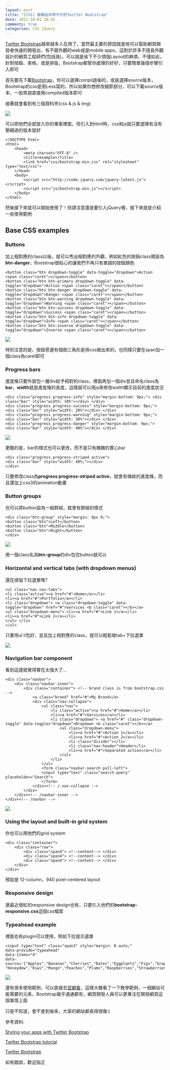 ```yaml
---
layout: post
title: "[CSS] 做網站非學不可的Twitter Bootstrap"
date: 2012-10-01 18:41
comments: true
categories: CSS jQuery
---
```


<a href="http://twitter.github.com/bootstrap/" target="_blank">Twitter Bootstrap</a>越來越多人在用了，當然最主要的原因就是他可以幫助網頁開發者快速的開發出，有不錯外觀的web或是mobile apps，這對於許多不擅長外觀設計的網頁工程師們(包括我)，可以說是省下不少煩惱Layout的麻煩，不僅如此，針對按鈕、表格、或是排版，Bootstrap都幫你處理的好好，只要簡單幾個步驟引入即可

<!--more-->

首先要先下載<a href="http://twitter.github.com/bootstrap/getting-started.html" target="_blank">Bootstrap</a>，你可以選擇compil過後的，或是選擇source版本，Bootstrap的css是用Less寫的，所以如果你想修改細節部分，可以下載source版本，一般來說直接用compiled版本即可

接著就會看到有三個資料夾(css & js & img)

<img src="https://lh3.googleusercontent.com/-RHqEXjgftnI/UGl5vs7qyaI/AAAAAAAABoU/tKc440KDt5Y/s872/a.jpg" />

可以把他們全部放入你的專案裡面，但引入到html時，css和js就只要選擇有沒有壓縮過的版本就好

	<!DOCTYPE html>
	<html>
		<head>	
			<meta charset="UTF-8" />
			<title>example</title>
			<link href="css/bootstrap.min.css" rel="stylesheet" type="text/css">		
		</head>
		<body>
			<script src="http://code.jquery.com/jquery-latest.js"></script>
			<script src="js/bootstrap.min.js"></script>		
		</body>
	</html>

然後接下來就可以開始使用了！但請注意還是要引入jQuery喔，接下來就是介紹一些使用範例

## Base CSS examples

### Buttons

加上相對應的class以後，就可以秀出相對應的外觀，例如紅色的按鈕class預設為**btn-danger**，Bootstrap很貼心的讓我們不再只有單調的按鈕顏色
	
	<button class="btn dropdown-toggle" data-toggle="dropdown">Action <span class="caret"></span></button> 
	<button class="btn btn-primary dropdown-toggle" data-toggle="dropdown">Action <span class="caret"></span></button> 
	<button class="btn btn-danger dropdown-toggle" data-toggle="dropdown">Danger <span class="caret"></span></button> 
	<button class="btn btn-warning dropdown-toggle" data-toggle="dropdown">Warning <span class="caret"></span></button> 
	<button class="btn btn-success dropdown-toggle" data-toggle="dropdown">Success <span class="caret"></span></button> 
	<button class="btn btn-info dropdown-toggle" data-toggle="dropdown">Info <span class="caret"></span></button> 
	<button class="btn btn-inverse dropdown-toggle" data-toggle="dropdown">Inverse <span class="caret"></span></button>

<img src="https://lh4.googleusercontent.com/-phDQRFC7UXQ/UGnPIeFHgVI/AAAAAAAABoo/VL2VekJjEVA/s617/123.jpg" />

特別注意的是，按鈕旁邊有個倒三角形是用css做出來的，也同樣只要在span加一個class為caret即可

### Progress bars

進度條只要外面包一層div給予相對的class，裡面再加一個div並且命名class為**bar**，**width**就是進度條的長度，這樣就可以用js來修改width顯示目前的進度狀況

	<div class="progress progress-info" style="margin-bottom: 9px;"> <div class="bar" style="width: 10%"></div> </div> 
	<div class="progress progress-success" style="margin-bottom: 9px;"> <div class="bar" style="width: 20%"></div> </div> 
	<div class="progress progress-warning" style="margin-bottom: 9px;"> <div class="bar" style="width: 30%"></div> </div> 
	<div class="progress progress-danger" style="margin-bottom: 9px;"> <div class="bar" style="width: 40%"></div> </div>
	
<img src="https://lh6.googleusercontent.com/-CWMKYBHmiBk/UGpPoPagCQI/AAAAAAAABo8/o7uycvmJotE/s926/123.jpg" />

更酷的是，bar的樣式也可以更改，而不是只有醜醜的實心bar

	<div class="progress progress-striped active"> 
	<div class="bar" style="width: 40%;"></div> 
	</div>
	
只要修改class為**progress progress-striped active**，就會有條紋的進度條，而且還加上css3的animation動畫

### Button groups

也可以將button設為一組群組，就會有群組的樣式

	<div class="btn-group" style="margin: 9px 0;"> 
	<button class="btn">Left</button> 
	<button class="btn">Middle</button> 
	<button class="btn">Right</button> 
	</div>

<img src="https://lh4.googleusercontent.com/-iCtFSRwd7UU/UGpYAp2xh6I/AAAAAAAABpQ/BVql_Jk9oto/s187/4.jpg" />
	
用一個class名為**btn-group**的div包住button就可以

### Horizontal and vertical tabs (with dropdown menus)

還在煩惱下拉選單嗎?

	<ul class="nav nav-tabs"> 
	<li class="active"><a href="#">Home</a></li> 
	<li><a href="#">Portfolio</a></li> 
	<li class="dropdown"> <a class="dropdown-toggle" data-toggle="dropdown" href="#">Services <b class="caret"></b></a> 
	<ul class="dropdown-menu"> <li><a href="#">Link 1</a></li> 
	<li><a href="#">Link 2</a></li> 
	</ul> </li> 
	</ul>
	
只要用ul li包好，並且加上相對應的class，就可以輕鬆做tab+下拉選單

<img src="https://lh5.googleusercontent.com/-ix3_DDLLdWg/UGpZ2cBhygI/AAAAAAAABpY/wzbaSwCDMb8/s303/5.jpg" />


### Navigation bar component

看到這邊就覺得實在太強大了...

	<div class="navbar"> 
		<div class="navbar-inner"> 
			<div class="container"> <!-- brand class is from bootstrap.css --> 
				<a class="brand" href="#">My Brand</a> 
				<div class="nav-collapse"> 
					<ul class="nav"> 
						<li class="active"><a href="#">Home</a></li> 
						<li><a href="#">Services</a></li> 
						<li class="dropdown"> <a href="#" class="dropdown-toggle" data-toggle="dropdown">Dropdown <b class="caret"></b></a> 
							<ul class="dropdown-menu"> 
								<li><a href="#">Action 1</a></li> 
								<li><a href="#">Action 2</a></li> 
								<li class="divider"></li> 
								<li class="nav-header">Header</li> 
								<li><a href="#">Separated action</a></li> 
							</ul> 
						</li> 
					</ul> 
					<form class="navbar-search pull-left"> 
					<input type="text" class="search-query" placeholder="Search"> 
					</form> 
				</div><!-- /.nav-collapse --> 
			</div> 
		</div><!-- /navbar-inner --> 
	</div><!-- /navbar -->
		
<img src="https://lh5.googleusercontent.com/-VBBWEKhYfzk/UGpba2H2VSI/AAAAAAAABpg/2KVa_kC0xX0/s647/6.jpg" />

### Using the layout and built-in grid system 

你也可以用他們的grid system

	<div class="container"> 
		<div class="row"> 
			<div class="span4"> <!--content--> </div> 
			<div class="span4"> <!--content--> </div> 
			<div class="span4"> <!--content--> </div> 
		</div> 
	</div>
	
預設是 12-column，940 pixel-centered layout

### Responsive design

連最近很紅的responsive design也有，只要引入他們的**bootstrap-responsive.css**這個css檔案


### Typeahead example

裡面也有plugin可以使用，例如下拉提示選單

	<input type="text" class="span3" style="margin: 0 auto;" 
	data-provide="typeahead" 
	data-items="4" 
	data-source='["Apples","Bananas","Cherries","Dates","Eggplants","Figs","Grapes", "Honeydew","Kiwi","Mango","Peaches","Plums","Raspberries","Strawberries","Watermelon","Zucchini"]'>
	
<img src="https://lh6.googleusercontent.com/-y8ELDPfXQp4/UGpdfcl99uI/AAAAAAAABpo/A_l1HiZDL2I/s223/7.jpg" />


還有很多使用範例，可以直接去<a href="http://twitter.github.com/bootstrap/index.html" target="_blank">官網看</a>，這樣大概看了一下教學範例，一個網站可能需要的元素，Bootstrap幾乎通通都有，網頁開發人員可以更專注在開發網頁這個事情上面

只是不知道，會不會到後來，大家的網站都長得很像:)

參考資料:

<a href="http://www.adobe.com/devnet/html5/articles/twitter-bootstrap.html" target="_blank">Styling your apps with Twitter Bootstrap </a>

<a href="http://www.w3resource.com/twitter-bootstrap/tutorial.php" target="_blank">Twitter Bootstrap tutorial</a>

<a href="http://twitter.github.com/bootstrap/index.html" target="_blank">Twitter Bootstrap</a>

如有錯誤，歡迎指正

